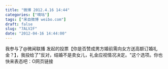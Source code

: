 ```yaml
---
title: "微博 2012.4.16 14:44"
categories: ["嘀咕"]
tags: ["来自微博 weibo.com"]
draft: false
slug: "7ALV2F"
date: "2012-04-16 14:44:00"
---
```


<p>我参与了@微闻联播 发起的投票【你是否赞成男方婚前需向女方送高额订婚礼金？】，我投给了"反对，结婚不是卖女儿，礼金应视情况决定。"这个选项。你也快来表态吧：O网页链接  ​​​​</p>
